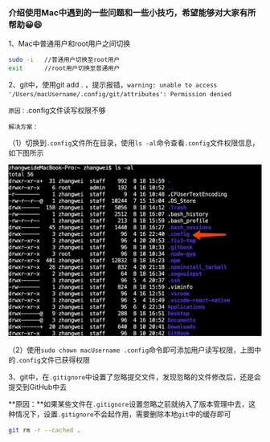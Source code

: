 ### 介绍使用Mac中遇到的一些问题和一些小技巧，希望能够对大家有所帮助😀😄

1、Mac中普通用户和root用户之间切换
```bash
sudo -i   //普通用户切换至root用户
exit      //root用户切换至普通用户
```

2、git中，使用git add . ，提示报错，`warning: unable to access '/Users/macUsername/.config/git/attributes': Permission denied`

`原因：`.config文件读写权限不够

`解决方案：`

（1）切换到`.config`文件所在目录，使用`ls -al`命令查看`.config`文件权限信息，如下图所示

![步骤1](images/mac-1.jpg)

（2）使用`sudo chown macUsername .config`命令即可添加用户读写权限，上图中的`.config`文件已获得权限


3、git中，在`.gitignore`中设置了忽略提交文件，发现忽略的文件修改后，还是会提交到GitHub中去

**原因：**如果某些文件在`.gitignore`设置忽略之前就纳入了版本管理中去，这种情况下，设置`.gitignore`不会起作用，需要删除本地`git`中的缓存即可
```bash
git rm -r --cached .
```
